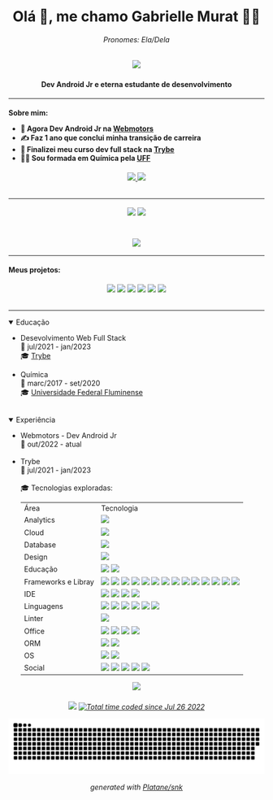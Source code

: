 <h1 align="center">Olá 👋, me chamo Gabrielle Murat 👩‍💻 </h1>
<h6 align="center">Pronomes: Ela/Dela</h6>

<p align="center">
  <img src="https://raw.githubusercontent.com/andreasbm/readme/master/assets/lines/rainbow.png" />
</p>

<h4 align="center">
	Dev Android Jr e eterna estudante de desenvolvimento
</h4>

-----------------------------------------------

<h4>
  <p>Sobre mim:</p>
  
  <ul>
    <li>🌱 Agora Dev Android Jr na <a href="https://www.webmotors.com.br/">Webmotors</a></li>
    <li>✍️ Faz 1 ano que conclui minha transição de carreira</li>
    <li>🔭 Finalizei meu curso dev full stack na <a href="https://www.betrybe.com/">Trybe</a></li>
    <li>🧑‍🎓 Sou formada em Química pela <a href="https://www.uff.br/">UFF</a></li>
  </ul>
</h4>

<h6 align="center">
  <a href="https://www.linkedin.com/in/gabrielle-murat/">
    <img src="https://img.shields.io/badge/LinkedIn-0077B5?style=for-the-badge&logo=linkedin&logoColor=white" />
  </a>
  <a href="https://www.instagram.com/gabriellemurat/">
    <img src="https://img.shields.io/badge/instagram-%23E4405F.svg?&style=for-the-badge&logo=instagram&logoColor=white" />
  </a>
</h6>

-----------------------------------------------

<p align="center">
  <img align="center" src="https://github-readme-stats.vercel.app/api?username=Gabrielle-Murat&count_private=true&show_icons=true&theme=radical" />
  <img align="center" src="https://github-readme-stats.vercel.app/api/top-langs/?username=Gabrielle-Murat&langs_count=10&layout=compact&theme=radical" />
</p><br />

<p align="center">
  <img src="https://github-readme-stats.vercel.app/api/wakatime?username=gabriellemurat&theme=buefy" />
</p>

-----------------------------------------------

<h4>
  <p>Meus projetos:</p>
</h4>

<h6 align="center">
	<a href="https://github.com/Gabrielle-Murat/NodeJs-BlogsAPI"><img src="https://github-readme-stats.vercel.app/api/pin/?username=Gabrielle-Murat&repo=NodeJs-BlogsAPI&theme=dracula" /></a>
	<a href="https://github.com/Gabrielle-Murat/NodeJs-StoreManager"><img src="https://github-readme-stats.vercel.app/api/pin/?username=Gabrielle-Murat&repo=NodeJs-StoreManager&theme=dracula" /></a>
	<a href="https://github.com/Gabrielle-Murat/NodeJs-TalkerManager"><img src="https://github-readme-stats.vercel.app/api/pin/?username=Gabrielle-Murat&repo=NodeJs-TalkerManager&theme=dracula" /></a>
	<a href="https://github.com/Gabrielle-Murat/MySQL-OneForAll"><img src="https://github-readme-stats.vercel.app/api/pin/?username=Gabrielle-Murat&repo=MySQL-OneForAll&theme=dracula" /></a>
	<a href="https://github.com/Gabrielle-Murat/MySQL-AllForOne"><img src="https://github-readme-stats.vercel.app/api/pin/?username=Gabrielle-Murat&repo=MySQL-AllForOne&theme=dracula" /></a>
  <a href="https://github.com/Gabrielle-Murat/Docker-ToDoList"><img src="https://github-readme-stats.vercel.app/api/pin/?username=Gabrielle-Murat&repo=Docker-ToDoList&theme=dracula" /></a>
<!--   <a href=""><img src="" /></a> -->
</h6>

-----------------------------------------------

<details open="open">
  <summary>Educação</summary>
  <ul>
    <p />
    <li>Desevolvimento Web Full Stack</li>
    📆 jul/2021 - jan/2023<br />
    🎓 <a href="https://www.betrybe.com/">Trybe</a>
    <p />
    <li>Química</li>
    📆 marc/2017 - set/2020<br />
    🎓 <a href="https://www.uff.br/">Universidade Federal Fluminense</a>
  </ul>
</details><br />

<details open="open">
  <summary>Experiência</summary>
  <ul>
    <p />
    <li>Webmotors - Dev Android Jr</li>
    📆 out/2022 - atual<br />
    <br>
    <li>Trybe</li>
    📆 jul/2021 - jan/2023<br />
    <br>
    🎓 Tecnologias exploradas:
    <p />
    <table align="center">
      <tr>
        <td>Área</td>
        <td>Tecnologia</td>
      </tr>
      <tr>
        <td>Analytics</td>
        <td><img src="https://img.shields.io/badge/WakaTime-000000?style=for-the-badge&logo=WakaTime&logoColor=white" /></td>
      </tr>
      <tr>
        <td>Cloud</td>
        <td><img src="https://img.shields.io/badge/Heroku-430098?style=for-the-badge&logo=heroku&logoColor=white" /></td>
      </tr>
      <tr>
        <td>Database</td>
        <td><img src="https://img.shields.io/badge/MySQL-005C84?style=for-the-badge&logo=mysql&logoColor=white" /></td>
      </tr>
      <tr>
        <td>Design</td>
        <td><img src="https://img.shields.io/badge/Figma-F24E1E?style=for-the-badge&logo=figma&logoColor=white" /></td>
      </tr>
      <tr>
        <td>Educação</td>
        <td>
          <img src="https://img.shields.io/badge/Exercism-009CAB?style=for-the-badge&logo=exercism&logoColor=white" />
          <img src="https://img.shields.io/badge/Udemy-EC5252?style=for-the-badge&logo=Udemy&logoColor=white" />
        </td>
      </tr>
      <tr>
        <td>Frameworks e Libray</td>
        <td>
          <img src="https://img.shields.io/badge/Bootstrap-563D7C?style=for-the-badge&logo=bootstrap&logoColor=white" />
          <img src="https://img.shields.io/badge/chai-A30701?style=for-the-badge&logo=chai&logoColor=white" />
          <img src="https://img.shields.io/badge/Docker-2CA5E0?style=for-the-badge&logo=docker&logoColor=white" />
          <img src="https://img.shields.io/badge/Express.js-000000?style=for-the-badge&logo=express&logoColor=white" />
          <img src="https://img.shields.io/badge/Jest-C21325?style=for-the-badge&logo=jest&logoColor=white" />
          <img src="https://img.shields.io/badge/Insomnia-5849be?style=for-the-badge&logo=Insomnia&logoColor=white" />
          <img src="https://img.shields.io/badge/Markdown-000000?style=for-the-badge&logo=markdown&logoColor=white" />
          <img src="https://img.shields.io/badge/Mocha-8D6748?style=for-the-badge&logo=Mocha&logoColor=white" />
          <img src="https://img.shields.io/badge/Node.js-339933?style=for-the-badge&logo=nodedotjs&logoColor=white" />
          <img src="https://img.shields.io/badge/npm-CB3837?style=for-the-badge&logo=npm&logoColor=white" />
          <img src="https://img.shields.io/badge/Postman-FF6C37?style=for-the-badge&logo=Postman&logoColor=white" />
          <img src="https://img.shields.io/badge/React-20232A?style=for-the-badge&logo=react&logoColor=61DAFB" />
          <img src="https://img.shields.io/badge/React_Router-CA4245?style=for-the-badge&logo=react-router&logoColor=white" />
          <img src="https://img.shields.io/badge/Redux-593D88?style=for-the-badge&logo=redux&logoColor=white" />
        </td>
      </tr>
      <tr>
        <td>IDE</td>
        <td>
	  <img src="https://img.shields.io/badge/Android_Studio-3DDC84?style=for-the-badge&logo=android-studio&logoColor=white" />
          <img src="https://img.shields.io/badge/IntelliJ_IDEA-000000.svg?style=for-the-badge&logo=intellij-idea&logoColor=white" />
          <img src="https://img.shields.io/badge/sublime_text-%23575757.svg?&style=for-the-badge&logo=sublime-text&logoColor=important" />
          <img src="https://img.shields.io/badge/VSCode-0078D4?style=for-the-badge&logo=visual%20studio%20code&logoColor=white" />
        </td>
      </tr>
      <tr>
        <td>Linguagens</td>
        <td>
	  <img src="https://img.shields.io/badge/Kotlin-0095D5?&style=for-the-badge&logo=kotlin&logoColor=white" />
          <img src="https://img.shields.io/badge/CSS3-1572B6?style=for-the-badge&logo=css3&logoColor=white" />
          <img src="https://img.shields.io/badge/HTML5-E34F26?style=for-the-badge&logo=html5&logoColor=white" />
          <img src="https://img.shields.io/badge/JavaScript-323330?style=for-the-badge&logo=javascript&logoColor=F7DF1E" />
          <img src="https://img.shields.io/badge/json-5E5C5C?style=for-the-badge&logo=json&logoColor=white" />
          <img src="https://img.shields.io/badge/TypeScript-007ACC?style=for-the-badge&logo=typescript&logoColor=white" />
        </td>
      </tr>
      <tr>
        <td>Linter</td>
        <td><img src="https://img.shields.io/badge/eslint-3A33D1?style=for-the-badge&logo=eslint&logoColor=white" /></td>
      </tr>
      <tr>
        <td>Office</td>
        <td>
          <img src="https://img.shields.io/badge/LibreOffice-18A303?style=for-the-badge&logo=LibreOffice&logoColor=white" />
          <img src="https://img.shields.io/badge/Microsoft_Excel-217346?style=for-the-badge&logo=microsoft-excel&logoColor=white" />
          <img src="https://img.shields.io/badge/Microsoft_Word-2B579A?style=for-the-badge&logo=microsoft-word&logoColor=white" />
          <img src="https://img.shields.io/badge/Trello-0052CC?style=for-the-badge&logo=trello&logoColor=white" />
        </td>
      </tr>
      <tr>
        <td>ORM</td>
        <td>
          <img src="https://img.shields.io/badge/Sequelize-52B0E7?style=for-the-badge&logo=Sequelize&logoColor=white" />
	  <img src="https://img.shields.io/badge/Prisma-3982CE?style=for-the-badge&logo=Prisma&logoColor=white" />
        </td>
      </tr>
      <tr>
        <td>OS</td>
        <td>
	  <img src="https://img.shields.io/badge/mac%20os-000000?style=for-the-badge&logo=apple&logoColor=white" />
          <img src="https://img.shields.io/badge/Ubuntu-E95420?style=for-the-badge&logo=ubuntu&logoColor=white" />
        </td>
      </tr>
      <tr>
        <td>Social</td>
        <td>
          <img src="https://img.shields.io/badge/Codewars-B1361E?style=for-the-badge&logo=Codewars&logoColor=white" />
          <img src="https://img.shields.io/badge/GitHub-100000?style=for-the-badge&logo=github&logoColor=white" />
          <img src="https://img.shields.io/badge/-Hackerrank-2EC866?style=for-the-badge&logo=HackerRank&logoColor=white" />
          <img src="https://img.shields.io/badge/LinkedIn-0077B5?style=for-the-badge&logo=linkedin&logoColor=white" />
          <img src="https://img.shields.io/badge/Stack_Overflow-FE7A16?style=for-the-badge&logo=stack-overflow&logoColor=white" />
        </td>
      </tr>
    </table>
  </ul>
</details>

<p align="center">
  <img src="https://raw.githubusercontent.com/andreasbm/readme/master/assets/lines/rainbow.png" />
</p>

<h6 align="center">
	<img src="https://hits.seeyoufarm.com/api/count/incr/badge.svg?url=https%3A%2F%2Fgithub.com%2F{Gabrielle-Murat}1212%2Fhit-counter" />
	<a href="https://wakatime.com/@c6e58a24-4d2e-4734-957d-ae7674eea81c"><img src="https://wakatime.com/badge/user/c6e58a24-4d2e-4734-957d-ae7674eea81c.svg" alt="Total time coded since Jul 26 2022" /></a>
	<p />
<!-- 	<img src="https://github.com/Gabrielle-Murat/Gabrielle-Murat/blob/output/github-contribution-grid-snake.svg" /> -->
	<picture>
	  <source media="(prefers-color-scheme: dark)" srcset="https://github.com/Gabrielle-Murat/Gabrielle-Murat/blob/output/github-contribution-grid-snake-dark.svg">
	  <source media="(prefers-color-scheme: light)" srcset="https://github.com/Gabrielle-Murat/Gabrielle-Murat/blob/output/github-contribution-grid-snake.svg">
	  <img alt="github contribution grid snake animation" src="https://github.com/Gabrielle-Murat/Gabrielle-Murat/blob/output/github-contribution-grid-snake.svg">
	</picture>

_generated with [Platane/snk](https://github.com/Platane/snk)_
</h6>


<!-- 
	Créditos:
		Cards dinâmicos: https://github.com/anuraghazra/github-readme-stats
		Badges: https://github.com/alexandresanlim/Badges4-README.md-Profile
-->



<!-- Como eu fiz em markdown, mas tive problemas com alinhamento:
![Anurag's GitHub stats](https://github-readme-stats.vercel.app/api?username=Gabrielle-Murat&count_private=true&show_icons=true&theme=radical)
![Top Langs](https://github-readme-stats.vercel.app/api/top-langs/?username=Gabrielle-Murat&langs_count=10&layout=compact&theme=radical)
![willianrod's wakatime stats](https://github-readme-stats.vercel.app/api/wakatime?username=GabrielleMurat&theme=buefy) -->

<!-- ![Readme Card](https://github-readme-stats.vercel.app/api/pin/?username=Gabrielle-Murat&repo=Docker-ToDoList&theme=dracula)
![Readme Card](https://github-readme-stats.vercel.app/api/pin/?username=Gabrielle-Murat&repo=MySQL-AllForOne&theme=dracula)
![Readme Card](https://github-readme-stats.vercel.app/api/pin/?username=Gabrielle-Murat&repo=MySQL-OneForAll&theme=dracula) -->

<!-- [<img src="https://img.shields.io/badge/linkedin-%230077B5.svg?&style=for-the-badge&logo=linkedin&logoColor=white" />](https://www.linkedin.com/in/gabrielle-murat/) [<img src = "https://img.shields.io/badge/instagram-%23E4405F.svg?&style=for-the-badge&logo=instagram&logoColor=white">](https://www.instagram.com/gabriellemurat/) [<img src = "https://img.shields.io/badge/facebook-%231877F2.svg?&style=for-the-badge&logo=facebook&logoColor=white">](https://www.facebook.com/gabrielle.murat) -->

<!-- ![-----------------------------------------------------](https://raw.githubusercontent.com/andreasbm/readme/master/assets/lines/rainbow.png) -->

<!-- ![snake gif](https://github.com/Gabrielle-Murat/Gabrielle-Murat/blob/output/github-contribution-grid-snake.svg) -->
